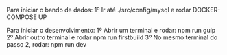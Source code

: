 Para iniciar o bando de dados:
    1º Ir até ./src/config/mysql e rodar DOCKER-COMPOSE UP
    
Para iniciar o desenvolvimento:
    1º Abrir um terminal e rodar: npm run gulp
    2º Abrir outro terminal e rodar npm run firstbuild
    3º No mesmo terminal do passo 2, rodar: npm run dev
